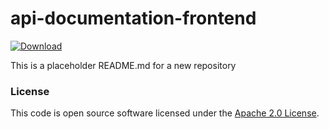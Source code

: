 
# api-documentation-frontend

 [ ![Download](https://api.bintray.com/packages/hmrc/releases/api-documentation-frontend/images/download.svg) ](https://bintray.com/hmrc/releases/api-documentation-frontend/_latestVersion)

This is a placeholder README.md for a new repository

### License

This code is open source software licensed under the [Apache 2.0 License]("http://www.apache.org/licenses/LICENSE-2.0.html").
